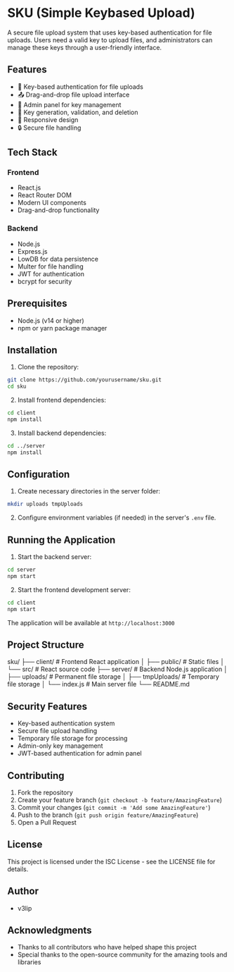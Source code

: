 # SKU (Simple Keybased Upload)

A secure file upload system that uses key-based authentication for file uploads. Users need a valid key to upload files, and administrators can manage these keys through a user-friendly interface.

## Features

- 🔐 Key-based authentication for file uploads
- 📤 Drag-and-drop file upload interface
- 👥 Admin panel for key management
- 🔑 Key generation, validation, and deletion
- 📱 Responsive design
- 🔒 Secure file handling

## Tech Stack

### Frontend
- React.js
- React Router DOM
- Modern UI components
- Drag-and-drop functionality

### Backend
- Node.js
- Express.js
- LowDB for data persistence
- Multer for file handling
- JWT for authentication
- bcrypt for security

## Prerequisites

- Node.js (v14 or higher)
- npm or yarn package manager

## Installation

1. Clone the repository:
```bash
git clone https://github.com/yourusername/sku.git
cd sku
```

2. Install frontend dependencies:
```bash
cd client
npm install
```

3. Install backend dependencies:
```bash
cd ../server
npm install
```

## Configuration

1. Create necessary directories in the server folder:
```bash
mkdir uploads tmpUploads
```

2. Configure environment variables (if needed) in the server's `.env` file.

## Running the Application

1. Start the backend server:
```bash
cd server
npm start
```

2. Start the frontend development server:
```bash
cd client
npm start
```

The application will be available at `http://localhost:3000`

## Project Structure
sku/
├── client/ # Frontend React application
│ ├── public/ # Static files
│ └── src/ # React source code
├── server/ # Backend Node.js application
│ ├── uploads/ # Permanent file storage
│ ├── tmpUploads/ # Temporary file storage
│ └── index.js # Main server file
└── README.md

## Security Features

- Key-based authentication system
- Secure file upload handling
- Temporary file storage for processing
- Admin-only key management
- JWT-based authentication for admin panel

## Contributing

1. Fork the repository
2. Create your feature branch (`git checkout -b feature/AmazingFeature`)
3. Commit your changes (`git commit -m 'Add some AmazingFeature'`)
4. Push to the branch (`git push origin feature/AmazingFeature`)
5. Open a Pull Request

## License

This project is licensed under the ISC License - see the LICENSE file for details.

## Author

- v3lip

## Acknowledgments

- Thanks to all contributors who have helped shape this project
- Special thanks to the open-source community for the amazing tools and libraries

